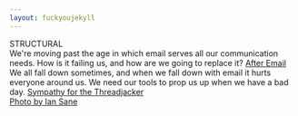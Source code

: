 ```yaml
---
layout: fuckyoujekyll
---
```


<div class="background" style="background-image: url({{ site.url }}/images/bridge.png)"></div>

<div class="banner">
  STRUCTURAL
</div>
<div class="spacer"></div>

<div class="article-tease">
  We're moving past the age in which email serves all our communication needs.
  How is it failing us, and how are we going to replace it?
  <span class="article-link">
    <a href="{{ site.url }}/articles/after-email">After Email</a>
  </span>
</div>
<div class="spacer"></div>

<div class="article-tease">
  We all fall down sometimes, and when we fall down with email it hurts everyone
  around us.  We need our tools to prop us up when we have a bad day.
  <span class="article-link">
    <a href="{{ site.url }}/articles/sympathy-for-the-threadjacker">Sympathy for the Threadjacker</a>
  </span>
</div>

<div class="attribution">
  <a href="http://www.flickr.com/photos/31246066@N04/8751675163/">
    Photo by Ian Sane
  </a>
</div>
